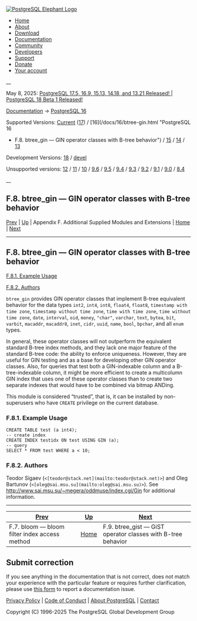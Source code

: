 [ ![PostgreSQL Elephant Logo](/media/img/about/press/elephant.png) ](/)

  * [Home](/ "Home")
  * [About](/about/ "About")
  * [Download](/download/ "Download")
  * [Documentation](/docs/ "Documentation")
  * [Community](/community/ "Community")
  * [Developers](/developer/ "Developers")
  * [Support](/support/ "Support")
  * [Donate](/about/donate/ "Donate")
  * [Your account](/account/ "Your account")

__

May 8, 2025: [ PostgreSQL 17.5, 16.9, 15.13, 14.18, and 13.21 Released! ](/about/news/postgresql-175-169-1513-1418-and-1321-released-3072/) | [ PostgreSQL 18 Beta 1 Released! ](/about/news/postgresql-18-beta-1-released-3070/)

[Documentation](/docs/ "Documentation") -> [PostgreSQL
16](/docs/16/index.html)

Supported Versions: [Current](/docs/current/btree-gin.html "PostgreSQL 17 -
F.8. btree_gin — GIN operator classes with B-tree behavior")
([17](/docs/17/btree-gin.html "PostgreSQL 17 - F.8. btree_gin — GIN operator
classes with B-tree behavior")) / [16](/docs/16/btree-gin.html "PostgreSQL 16
- F.8. btree_gin — GIN operator classes with B-tree behavior") /
[15](/docs/15/btree-gin.html "PostgreSQL 15 - F.8. btree_gin — GIN operator
classes with B-tree behavior") / [14](/docs/14/btree-gin.html "PostgreSQL 14 -
F.8. btree_gin — GIN operator classes with B-tree behavior") /
[13](/docs/13/btree-gin.html "PostgreSQL 13 - F.8. btree_gin — GIN operator
classes with B-tree behavior")

Development Versions: [18](/docs/18/btree-gin.html "PostgreSQL 18 -
F.8. btree_gin — GIN operator classes with B-tree behavior") /
[devel](/docs/devel/btree-gin.html "PostgreSQL devel - F.8. btree_gin — GIN
operator classes with B-tree behavior")

Unsupported versions: [12](/docs/12/btree-gin.html "PostgreSQL 12 -
F.8. btree_gin — GIN operator classes with B-tree behavior") /
[11](/docs/11/btree-gin.html "PostgreSQL 11 - F.8. btree_gin — GIN operator
classes with B-tree behavior") / [10](/docs/10/btree-gin.html "PostgreSQL 10 -
F.8. btree_gin — GIN operator classes with B-tree behavior") /
[9.6](/docs/9.6/btree-gin.html "PostgreSQL 9.6 - F.8. btree_gin — GIN operator
classes with B-tree behavior") / [9.5](/docs/9.5/btree-gin.html "PostgreSQL
9.5 - F.8. btree_gin — GIN operator classes with B-tree behavior") /
[9.4](/docs/9.4/btree-gin.html "PostgreSQL 9.4 - F.8. btree_gin — GIN operator
classes with B-tree behavior") / [9.3](/docs/9.3/btree-gin.html "PostgreSQL
9.3 - F.8. btree_gin — GIN operator classes with B-tree behavior") /
[9.2](/docs/9.2/btree-gin.html "PostgreSQL 9.2 - F.8. btree_gin — GIN operator
classes with B-tree behavior") / [9.1](/docs/9.1/btree-gin.html "PostgreSQL
9.1 - F.8. btree_gin — GIN operator classes with B-tree behavior") /
[9.0](/docs/9.0/btree-gin.html "PostgreSQL 9.0 - F.8. btree_gin — GIN operator
classes with B-tree behavior") / [8.4](/docs/8.4/btree-gin.html "PostgreSQL
8.4 - F.8. btree_gin — GIN operator classes with B-tree behavior")

__

F.8. btree_gin — GIN operator classes with B-tree behavior  
---  
[Prev](bloom.html "F.7. bloom — bloom filter index access method")  | [Up](contrib.html "Appendix F. Additional Supplied Modules and Extensions") | Appendix F. Additional Supplied Modules and Extensions | [Home](index.html "PostgreSQL 16.9 Documentation") |  [Next](btree-gist.html "F.9. btree_gist — GiST operator classes with B-tree behavior")  
  
* * *

## F.8. btree_gin — GIN operator classes with B-tree behavior #

[F.8.1. Example Usage](btree-gin.html#BTREE-GIN-EXAMPLE-USAGE)

[F.8.2. Authors](btree-gin.html#BTREE-GIN-AUTHORS)

`btree_gin` provides GIN operator classes that implement B-tree equivalent
behavior for the data types `int2`, `int4`, `int8`, `float4`, `float8`,
`timestamp with time zone`, `timestamp without time zone`, `time with time
zone`, `time without time zone`, `date`, `interval`, `oid`, `money`, `"char"`,
`varchar`, `text`, `bytea`, `bit`, `varbit`, `macaddr`, `macaddr8`, `inet`,
`cidr`, `uuid`, `name`, `bool`, `bpchar`, and all `enum` types.

In general, these operator classes will not outperform the equivalent standard
B-tree index methods, and they lack one major feature of the standard B-tree
code: the ability to enforce uniqueness. However, they are useful for GIN
testing and as a base for developing other GIN operator classes. Also, for
queries that test both a GIN-indexable column and a B-tree-indexable column,
it might be more efficient to create a multicolumn GIN index that uses one of
these operator classes than to create two separate indexes that would have to
be combined via bitmap ANDing.

This module is considered “trusted”, that is, it can be installed by non-
superusers who have `CREATE` privilege on the current database.

### F.8.1. Example Usage #

    
    
    CREATE TABLE test (a int4);
    -- create index
    CREATE INDEX testidx ON test USING GIN (a);
    -- query
    SELECT * FROM test WHERE a < 10;
    

### F.8.2. Authors #

Teodor Sigaev (`<[teodor@stack.net](mailto:teodor@stack.net)>`) and Oleg
Bartunov (`<[oleg@sai.msu.su](mailto:oleg@sai.msu.su)>`). See
<http://www.sai.msu.su/~megera/oddmuse/index.cgi/Gin> for additional
information.

* * *

[Prev](bloom.html "F.7. bloom — bloom filter index access method")  | [Up](contrib.html "Appendix F. Additional Supplied Modules and Extensions") |  [Next](btree-gist.html "F.9. btree_gist — GiST operator classes with B-tree behavior")  
---|---|---  
F.7. bloom — bloom filter index access method  | [Home](index.html "PostgreSQL 16.9 Documentation") |  F.9. btree_gist — GiST operator classes with B-tree behavior  
  
## Submit correction

If you see anything in the documentation that is not correct, does not match
your experience with the particular feature or requires further clarification,
please use [this form](/account/comments/new/16/btree-gin.html/) to report a
documentation issue.

[Privacy Policy](/about/privacypolicy) | [Code of Conduct](/about/policies/coc/) | [About PostgreSQL](/about/) | [Contact](/about/contact/)  

Copyright (C) 1996-2025 The PostgreSQL Global Development Group

